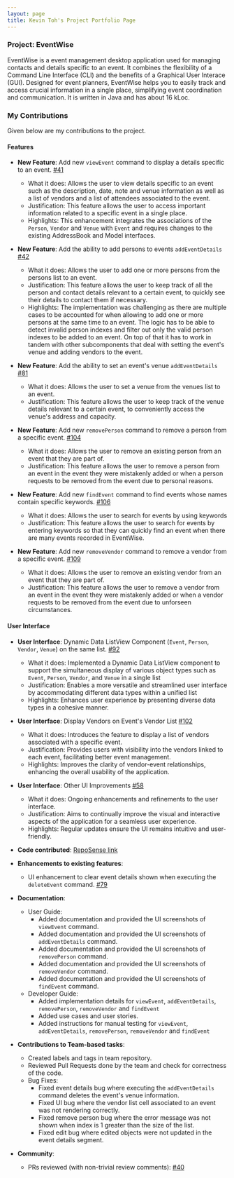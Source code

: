 ```yaml
---
layout: page
title: Kevin Toh's Project Portfolio Page
---
```


### Project: EventWise

EventWise is a event management desktop application used for managing contacts and details specific to an event. It combines the flexibility of a Command Line Interface (CLI) and the benefits of a Graphical User Interace (GUI). Designed for event planners, EventWise helps you to easily track and access crucial information in a single place, simplifying event coordination and communication. It is written in Java and has about 16 kLoc.

### My Contributions
Given below are my contributions to the project.

#### Features

* **New Feature**: Add new `viewEvent` command to display a details specific to an event. [\#41](https://github.com/AY2324S1-CS2103-F13-3/tp/pull/41)
  * What it does: Allows the user to view details specific to an event such as the description, date, note and venue information as well as a list of vendors and a list of attendees associated to the event.
  * Justification: This feature allows the user to access important information related to a specific event in a single place.
  * Highlights: This enhancement integrates the associations of the `Person`, `Vendor` and `Venue` with `Event` and requires changes to the existing AddressBook and Model interfaces.

* **New Feature**: Add the ability to add persons to events `addEventDetails` [\#42](https://github.com/AY2324S1-CS2103-F13-3/tp/pull/42)
  * What it does: Allows the user to add one or more persons from the persons list to an event.
  * Justification: This feature allows the user to keep track of all the person and contact details relevant to a certain event, to quickly see their details to contact them if necessary.
  * Highlights: The implementation was challenging as there are multiple cases to be accounted for when allowing to add one or more persons at the same time to an event. The logic has to be able to detect invalid person indexes and filter out only the valid person indexes to be added to an event. On top of that it has to work in tandem with other subcomponents that deal with setting the event's venue and adding vendors to the event.

* **New Feature**: Add the ability to set an event's venue `addEventDetails` [\#81](https://github.com/AY2324S1-CS2103-F13-3/tp/pull/81)
  * What it does: Allows the user to set a venue from the venues list to an event.
  * Justification: This feature allows the user to keep track of the venue details relevant to a certain event, to conveniently access the venue's address and capacity.

* **New Feature**: Add new `removePerson` command to remove a person from a specific event. [\#104](https://github.com/AY2324S1-CS2103-F13-3/tp/pull/104)
  * What it does: Allows the user to remove an existing person from an event that they are part of.
  * Justification: This feature allows the user to remove a person from an event in the event they were mistakenly added or when a person requests to be removed from the event due to personal reasons.

* **New Feature**: Add new `findEvent` command to find events whose names contain specific keywords. [\#106](https://github.com/AY2324S1-CS2103-F13-3/tp/pull/106)
  * What it does: Allows the user to search for events by using keywords
  * Justification: This feature allows the user to search for events by entering keywords so that they can quickly find an event when there are many events recorded in EventWise.

* **New Feature**: Add new `removeVendor` command to remove a vendor from a specific event. [\#109](https://github.com/AY2324S1-CS2103-F13-3/tp/pull/109)
  * What it does: Allows the user to remove an existing vendor from an event that they are part of.
  * Justification: This feature allows the user to remove a vendor from an event in the event they were mistakenly added or when a vendor requests to be removed from the event due to unforseen circumstances.

#### User Interface

* **User Interface**: Dynamic Data ListView Component (`Event`, `Person`, `Vendor`, `Venue`) on the same list. [\#92](https://github.com/AY2324S1-CS2103-F13-3/tp/pull/92)
  * What it does: Implemented a Dynamic Data ListView component to support the simultaneous display of various object types such as `Event`, `Person`, `Vendor`, and `Venue` in a single list
  * Justification: Enables a more versatile and streamlined user interface by accommodating different data types within a unified list 
  * Highlights: Enhances user experience by presenting diverse data types in a cohesive manner.

* **User Interface**: Display Vendors on Event's Vendor List [\#102](https://github.com/AY2324S1-CS2103-F13-3/tp/pull/102)
  * What it does: Introduces the feature to display a list of vendors associated with a specific event.
  * Justification: Provides users with visibility into the vendors linked to each event, facilitating better event management.
  * Highlights: Improves the clarity of vendor-event relationships, enhancing the overall usability of the application.

* **User Interface**: Other UI Improvements [\#58](https://github.com/AY2324S1-CS2103-F13-3/tp/pull/58)
  * What it does: Ongoing enhancements and refinements to the user interface.
  * Justification: Aims to continually improve the visual and interactive aspects of the application for a seamless user experience.
  * Highlights: Regular updates ensure the UI remains intuitive and user-friendly.

* **Code contributed**: [RepoSense link](https://nus-cs2103-ay2324s1.github.io/tp-dashboard/?search=ktzy0305&breakdown=true)

* **Enhancements to existing features**:
    * UI enhancement to clear event details shown when executing the `deleteEvent` command. [\#79](https://github.com/AY2324S1-CS2103-F13-3/tp/pull/79)

* **Documentation**:
    * User Guide:
        * Added documentation and provided the UI screenshots of `viewEvent` command.
        * Added documentation and provided the UI screenshots of `addEventDetails` command.
        * Added documentation and provided the UI screenshots of `removePerson` command.
        * Added documentation and provided the UI screenshots of `removeVendor` command.
        * Added documentation and provided the UI screenshots of `findEvent` command.
    * Developer Guide:
        * Added implementation details for `viewEvent`, `addEventDetails`, `removePerson`, `removeVendor` and `findEvent` 
        * Added use cases and user stories.
        * Added instructions for manual testing for `viewEvent`, `addEventDetails`, `removePerson`, `removeVendor` and `findEvent` 
* **Contributions to Team-based tasks**:
    * Created labels and tags in team repository.
    * Reviewed Pull Requests done by the team and check for correctness of the code.
    * Bug Fixes:
        * Fixed event details bug where executing the `addEventDetails` command deletes the event's venue information.
        * Fixed UI bug where the vendor list cell associated to an event was not rendering correctly.
        * Fixed remove person bug where the error message was not shown when index is 1 greater than the size of the list.
        * Fixed edit bug where edited objects were not updated in the event details segment.

* **Community**:
    * PRs reviewed (with non-trivial review comments): [\#40](https://github.com/AY2324S1-CS2103-F13-3/tp/pull/40)

